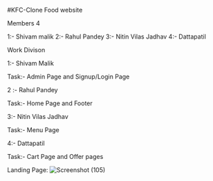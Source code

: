 #KFC-Clone
Food website 

Members 4

1:- Shivam malik
2:- Rahul Pandey 
3:- Nitin Vilas Jadhav
4:- Dattapatil


Work Divison

1:- Shivam Malik

Task:- Admin Page and Signup/Login Page

2 :- Rahul Pandey

Task:- Home Page and Footer

3:- Nitin Vilas Jadhav

Task:- Menu Page

4:- Dattapatil

Task:- Cart Page and Offer pages


Landing Page:
![Screenshot (105)](https://user-images.githubusercontent.com/110033165/221638908-ab8605de-dc67-4387-bf1f-556938566ab6.png)

